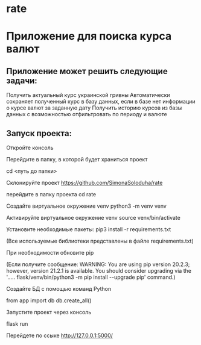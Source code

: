 # rate

# Приложение для поиска курса валют

## Приложение может решить следующие задачи:
Получить актуальный курс украинской гривны 
Автоматически сохраняет полученный курс в базу данных, если в базе нет информации о курсе валют за заданную дату 
Получить историю курсов из базы данных с возможностью отфильтровать по периоду и валюте

## Запуск проекта:

Откройте консоль

Перейдите в папку, в которой будет храниться проект

cd <путь до папки>

Склонируйте проект https://github.com/SimonaSoloduha/rate

перейдите в папку проекта cd rate

Создайте виртуальное окружение venv python3 -m venv venv

Активируйте виртуальное окружение venv source venv/bin/activate

Установите необходимые пакеты: pip3 install -r requirements.txt

(Все используемые библиотеки представлены в файле requirements.txt)

При необходимости обновите pip

(Если получите сообщение: WARNING: You are using pip version 20.2.3; however, version 21.2.1 is available. You should consider upgrading via the '..... flask/venv/bin/python3 -m pip install --upgrade pip' command.)

Создайте БД с помощью команд Python 

from app import db
db.create_all()

Запустите проект через консоль

flask run 

Перейдете по ссыке http://127.0.0.1:5000/
